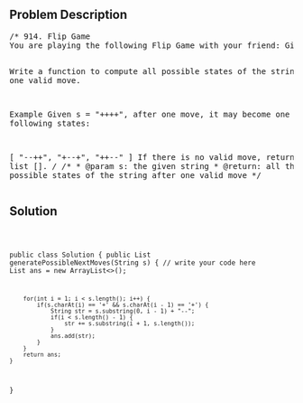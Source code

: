 <!--
<style>
  body { font-family: Arial, sans-serif; }
  .container { max-width: 100%; margin: auto; padding: 20px; }
  .comment-block { background-color: #f9f9f9; padding: 10px; border-left: 5px solid #ccc; max-width: 50%; margin: auto; word-wrap: break-word; white-space: pre-wrap; }
  .code-block { background-color: #f4f4f4; padding: 10px; border: 1px solid #ddd; }
</style>
-->

<div class='container'>
<h2>Problem Description</h2>
<div class='comment-block'>
<pre>
/* 914. Flip Game
You are playing the following Flip Game with your friend: Given a string that contains only these two characters: + and -, you and your friend take turns to flip two consecutive "++" into "--". The game ends when a person can no longer make a move and therefore the other person will be the winner.

Write a function to compute all possible states of the string after one valid move.

Example
Given s = "++++", after one move, it may become one of the following states:

[
  "--++",
  "+--+",
  "++--"
]
If there is no valid move, return an empty list [].
*/
    /**
     * @param s: the given string
     * @return: all the possible states of the string after one valid move
     */
</pre>
</div>

<h2>Solution</h2>
<div class='code-block'>
<pre><code class='language-java'>

public class Solution {
    public List<String> generatePossibleNextMoves(String s) {
        // write your code here
        List<String> ans = new ArrayList<>();
        
        for(int i = 1; i < s.length(); i++) {
            if(s.charAt(i) == '+' && s.charAt(i - 1) == '+') {
                String str = s.substring(0, i - 1) + "--";
                if(i < s.length() - 1) {
                    str += s.substring(i + 1, s.length());
                }
                ans.add(str);
            }
        }
        return ans;
    }
}</code></pre>
</div>
</div>
